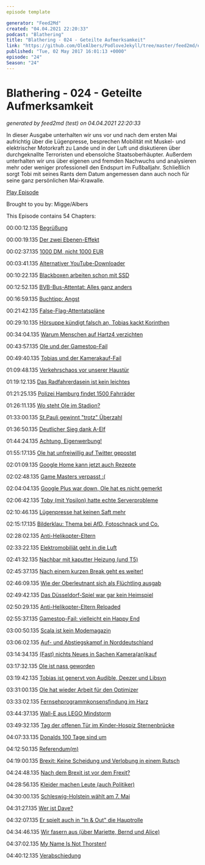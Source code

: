 ```yaml
---
episode template

generator: "Feed2Md"
created: "04.04.2021 22:20:33"
podcast: "Blathering"
title: "Blathering - 024 - Geteilte Aufmerksamkeit"
link: "https://github.com/OleAlbers/PodloveJekyll/tree/master/feed2md/example/export/seasons/2/2017/5/Blathering___024___Geteilte_Aufmerksamkeit.md"
published: "Tue, 02 May 2017 16:01:13 +0000"
episode: "24"
Season: "24"
---
```


# Blathering - 024 - Geteilte Aufmerksamkeit
_generated by feed2md (test) on 04.04.2021 22:20:33_

In dieser Ausgabe unterhalten wir uns vor und nach dem ersten Mai aufrichtig über die Lügenpresse, besprechen Mobilität mit Muskel- und elektrischer Motorkraft zu Lande und in der Luft und diskutieren über durchgeknallte Terroristen und ebensolche Staatsoberhäupter. Außerdem unterhalten wir uns über eigenen und fremden Nachwuchs und analysieren mehr oder weniger professionell den Endspurt im Fußballjahr. Schließlich sorgt Tobi mit seines Rants dem Datum angemessen dann auch noch für seine ganz persönlichen Mai-Krawalle.

[Play Episode](https://www.blathering.de/podlove/file/230/s/feed/c/mp3/blathering_024.mp3)

Brought to you by: Migge/Albers

This Episode contains 54 Chapters:


00:00:12.135 [Begrüßung]()

00:00:19.135 [Der zwei Ebenen-Effekt]()

00:02:37.135 [1000 DM, nicht 1000 EUR](https://twitter.com/ComPod/status/855065916480118787)

00:03:41.135 [Alternativer YouTube-Downloader](https://www.4kdownload.com/de/)

00:10:22.135 [Blackboxen arbeiten schon mit SSD](https://www.curtisswrightds.com/products/electronic-systems/data-recorders/multi-role-recorders/solid-state-drives.html)

00:12:52.135 [BVB-Bus-Attentat: Alles ganz anders](http://www.spiegel.de/panorama/justiz/borussia-dortmund-ermittler-fassen-mutmasslichen-bvb-bomber-a-1143998.html)

00:16:59.135 [Buchtipp: Angst](https://www.tobiasmigge.de/2015/08/25/013-angst/)

00:21:42.135 [False-Flag-Attentatspläne](https://www.welt.de/politik/deutschland/article164061584/Das-unfassbare-Doppelleben-des-Oberleutnants-Franco-A.html)

00:29:10.135 [Hörsuppe kündigt falsch an, Tobias kackt Korinthen](https://twitter.com/tmigge/status/854538360790110208)

00:34:04.135 [Warum Menschen auf Hartz4 verzichten](http://www.ndr.de/fernsehen/sendungen/die_reportage/Warum-Menschen-auf-Hartz-4-verzichten,sendung631452.html)

00:43:57.135 [Ole und der Gamestop-Fail](https://www.gamestop.de/ps4-pro)

00:49:40.135 [Tobias und der Kamerakauf-Fail](http://www.nikon.de/de_DE/product/digital-cameras/slr/professional/d500)

01:09:48.135 [Verkehrschaos vor unserer Haustür](http://www.hamburger-wochenblatt.de/bramfeld/lokales/anwohner-vom-fahrenkroen-sind-sauer-d39876.html)

01:19:12.135 [Das Radfahrerdasein ist kein leichtes](https://radverkehrspolitik.de/fahrradfuehrerschein-das-kapiert-doch-eh-kein-mensch/)

01:21:25.135 [Polizei Hamburg findet 1500 Fahrräder](https://twitter.com/PolizeiHamburg/status/856796787805499392)

01:26:11.135 [Wo steht Ole im Stadion?](https://www.stpaulinu.de/visit-st-pauli/das-millerntor-stadion-aus-sicht-eines-business-seat)

01:33:00.135 [St.Pauli gewinnt "trotz" Überzahl](https://www.fcstpauli.com/news/nachbericht-fc-st-pauli-bei-fortuna-duesseldorf-1617/)

01:36:50.135 [Deutlicher Sieg dank A-Elf](http://www.fussball.de/spiel/rahlstedt-3-tus-berne-2/-/spiel/01SF6Q4KSK000000VS54898EVUVM2J7N#!/section/stage)

01:44:24.135 [Achtung, Eigenwerbung!](https://steadyhq.com/de/tmigge)

01:55:17.135 [Ole hat unfreiwillig auf Twitter gepostet](https://support.google.com/youtube/answer/3127309?hl=de)

02:01:09.135 [Google Home kann jetzt auch Rezepte](http://stadt-bremerhaven.de/google-home-und-google-assistant-bringen-dir-das-kochen-bei/)

02:02:48.135 [Game Masters verpasst :(](http://www.mkg-hamburg.de/de/ausstellungen/archiv/2017/game-masters.html)

02:04:04.135 [Google Plus war down, Ole hat es nicht gemerkt]()

02:06:42.135 [Toby (mit Ypsilon) hatte echte Serverprobleme](http://einschlafen-podcast.de/podcast/ep-392-serverprobleme-und-elfenmaerchen/)

02:10:46.135 [Lügenpresse hat keinen Saft mehr](https://www.heise.de/newsticker/meldung/Luegenpresse-Teure-Saftpresse-Juicero-kann-durch-blosse-Haende-ersetzt-werden-3689399.html)

02:15:17.135 [Bilderklau: Thema bei AfD, Fotoschnack und Co.](https://www.youtube.com/channel/UCI_fMkDQ97oWaBjChUqfypw)

02:28:02.135 [Anti-Helikopter-Eltern](https://twitter.com/Kachelmann/status/858334884208750596)

02:33:22.135 [Elektromobiliät geht in die Luft](https://www.heise.de/newsticker/meldung/Elektroflugzeug-Senkrechtstarter-Lilium-Jet-absolviert-erfolgreich-ersten-Testflug-ueber-Bayern-3689946.html)

02:41:32.135 [Nachbar mit kaputter Heizung (und T5)](https://de.wikipedia.org/wiki/Tauglichkeitsgrad)

02:45:37.135 [Nach einem kurzen Break geht es weiter!](http://getyarn.io/yarn-clip/82b01185-1ddd-4a36-b8ba-f3e0212d4e17)

02:46:09.135 [Wie der Oberleutnant sich als Flüchtling ausgab](http://www.nordbayern.de/region/nuernberg/soldat-tarnt-sich-als-syrer-eklatantes-versagen-beim-bamf-1.6065167)

02:49:42.135 [Das Düsseldorf-Spiel war gar kein Heimspiel]()

02:50:29.135 [Anti-Helikopter-Eltern Reloaded](https://twitter.com/barbcore/status/858538829824884736)

02:55:37.135 [Gamestop-Fail: vielleicht ein Happy End](https://www.playstation.com/de-de/explore/ps4/ps4-pro/)

03:00:50.135 [Scala ist kein Modemagazin](http://www.fussball.de/spiel/tus-berne-2-alstertal-langenhorn-3/-/spiel/01SF6Q4I98000000VS54898EVUVM2J7N#!/section/stage)

03:06:02.135 [Auf- und Abstiegskampf in Norddeutschland](https://www.fcstpauli.com/news/nachbericht-fc-st-pauli-gegen-1-fc-heidenheim-1617/)

03:14:34.135 [(Fast) nichts Neues in Sachen Kamera(an)kauf]()

03:17:32.135 [Ole ist nass geworden](https://kachelmannwetter.com/de/radarprognose/stadt-hamburg/)

03:19:42.135 [Tobias ist genervt von Audible, Deezer und Libsyn](http://kleinesfernsehballett.de/)

03:31:00.135 [Ole hat wieder Arbeit für den Optimizer](https://chrome.google.com/webstore/detail/google%20-optimizer/edknapjhmlocokbpbihilmjmfmmddhop?hl=de)

03:33:02.135 [Fernsehprogrammkonsensfindung im Harz](https://de.wikipedia.org/wiki/Harz_(Mittelgebirge))

03:44:37.135 [Wall-E aus LEGO Mindstorm](https://www.lego.com/de-de/mindstorms/build-a-robot/kraz3)

03:49:32.135 [Tag der offenen Tür im Kinder-Hospiz Sternenbrücke](https://sternenbruecke.de/)

04:07:33.135 [Donalds 100 Tage sind um](https://www.youtube.com/watch?v=q2Dop7haDnY)

04:12:50.135 [Referendum(m)](http://www.tagesspiegel.de/politik/eu-aussenministertreffen-eu-erkennt-tuerkei-referendum-an/19736204.html)

04:19:00.135 [Brexit: Keine Scheidung und Verlobung in einem Rutsch](http://www.faz.net/aktuell/wirtschaft/brexit/juncker-bei-may-das-desastroese-brexit-dinner-14993605-p5.html?printPagedArticle=true)

04:24:48.135 [Nach dem Brexit ist vor dem Frexit?](http://www.zeit.de/politik/ausland/2017-05/emmanuel-macron-frexit-marine-le-pen-frankreich)

04:28:56.135 [Kleider machen Leute (auch Politiker)]()

04:30:00.135 [Schleswig-Holstein wählt am 7. Mai](https://www.welt.de/politik/deutschland/article164126293/AfD-koennte-an-Fuenf-Prozent-Huerde-scheitern.html)

04:31:27.135 [Wer ist Dave?](https://de.wikipedia.org/wiki/Dave_(Film))

04:32:07.135 [Er spielt auch in "In & Out" die Hauptrolle](https://de.wikipedia.org/wiki/In_%26_Out)

04:34:46.135 [Wir fasern aus (über Mariette, Bernd und Alice)](https://www.derwesten.de/politik/heute-journal-moderatorin-marietta-slomka-nennt-bjoern-hoecke-bernd-und-wird-gefeiert-id210311365.html)

04:37:02.135 [My Name Is Not Thorsten!](https://www.youtube.com/watch?v=r6qsoP75y4Q)

04:40:12.135 [Verabschiedung]()


